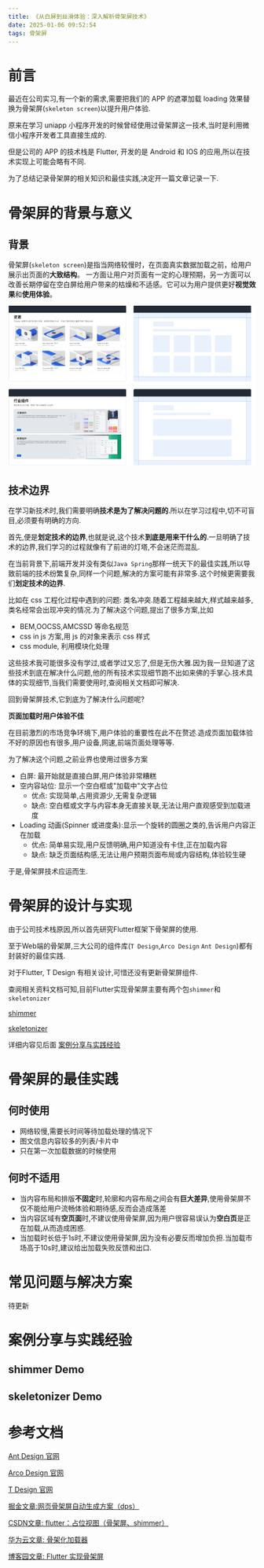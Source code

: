 ```yaml
---
title: 《从白屏到丝滑体验：深入解析骨架屏技术》
date: 2025-01-06 09:52:54
tags: 骨架屏
---
```


# 前言

最近在公司实习,有一个新的需求,需要把我们的 APP 的遮罩加载 loading 效果替换为骨架屏(`skeleton screen`)以提升用户体验.

原来在学习 uniapp 小程序开发的时候曾经使用过骨架屏这一技术,当时是利用微信小程序开发者工具直接生成的.

但是公司的 APP 的技术栈是 Flutter, 开发的是 Android 和 IOS 的应用,所以在技术实现上可能会略有不同.

为了总结记录骨架屏的相关知识和最佳实践,决定开一篇文章记录一下.

# 骨架屏的背景与意义

## 背景

骨架屏(`skeleton screen`)是指当网络较慢时，在页面真实数据加载之前，给用户展示出页面的**大致结构**。 一方面让用户对页面有一定的心理预期，另一方面可以改善长期停留在空白屏给用户带来的枯燥和不适感。它可以为用户提供更好**视觉效果**和**使用体验**。

![image-20250106105023197](skeleton-screen/image-20250106105023197.png)

## 技术边界

在学习新技术时,我们需要明确**技术是为了解决问题的**.所以在学习过程中,切不可盲目,必须要有明确的方向.

首先,便是**划定技术的边界**,也就是说,这个技术**到底是用来干什么的**.一旦明确了技术的边界,我们学习的过程就像有了前进的灯塔,不会迷茫而混乱.

在当前背景下,前端开发并没有类似`Java Spring`那样一统天下的最佳实践,所以导致前端的技术纷繁复杂,同样一个问题,解决的方案可能有非常多.这个时候更需要我们**划定技术的边界**.

比如在 css 工程化过程中遇到的问题: 类名冲突.随着工程越来越大,样式越来越多,类名经常会出现冲突的情况.为了解决这个问题,提出了很多方案,比如

- BEM,OOCSS,AMCSSD 等命名规范
- css in js 方案,用 js 的对象来表示 css 样式
- css module, 利用模块化处理

这些技术我可能很多没有学过,或者学过又忘了,但是无伤大雅.因为我一旦知道了这些技术到底在解决什么问题,他的所有技术实现细节跑不出如来佛的手掌心.技术具体的实现细节,当我们需要使用时,查阅相关文档即可解决.

回到骨架屏技术,它到底为了解决什么问题呢?

**页面加载时用户体验不佳**

在目前激烈的市场竞争环境下,用户体验的重要性在此不在赘述.造成页面加载体验不好的原因也有很多,用户设备,网速,前端页面处理等等.

为了解决这个问题,之前业界也使用过很多方案

- 白屏: 最开始就是直接白屏,用户体验非常糟糕
- 空内容站位: 显示一个空白框或"加载中"文字占位
  - 优点: 实现简单,占用资源少,无需复杂逻辑
  - 缺点: 空白框或文字与内容本身无直接关联,无法让用户直观感受到加载进度
- Loading 动画(Spinner 或进度条):显示一个旋转的圆圈之类的,告诉用户内容正在加载
  - 优点: 简单易实现,用户反馈明确,用户知道没有卡住,正在加载内容
  - 缺点: 缺乏页面结构感,无法让用户预期页面布局或内容结构,体验较生硬

于是,骨架屏技术应运而生.

# 骨架屏的设计与实现

由于公司技术栈原因,所以首先研究Flutter框架下骨架屏的使用.

至于Web端的骨架屏,三大公司的组件库(`T Design`,`Arco Design` `Ant Design`)都有封装好的最佳实践.

对于Flutter, T Design 有相关设计,可惜还没有更新骨架屏组件.

查阅相关资料文档可知,目前Flutter实现骨架屏主要有两个包`shimmer`和`skeletonizer`

[shimmer](https://pub.dev/packages/shimmer)

[skeletonizer](https://pub.dev/packages/skeletonizer)

详细内容见后面 [案例分享与实践经验](#5)


# 骨架屏的最佳实践

## 何时使用

- 网络较慢,需要长时间等待加载处理的情况下
- 图文信息内容较多的列表/卡片中
- 只在第一次加载数据的时候使用

## 何时不适用

- 当内容布局和排版**不固定**时,轮廓和内容布局之间会有**巨大差异**,使用骨架屏不仅不能给用户流畅体验和期待感,反而会造成落差
- 当内容区域有**空页面**时,不建议使用骨架屏,因为用户很容易误认为**空白页**是正在加载,从而造成困惑.
- 当加载时长低于1s时,不建议使用骨架屏,因为没有必要反而增加负担.当加载市场高于10s时,建议给出加载失败反馈和出口.

# 常见问题与解决方案

待更新

# <span id="5">案例分享与实践经验</span>

## shimmer Demo

## skeletonizer Demo

# 参考文档

[Ant Design 官网](https://ant.design/components/skeleton-cn)

[Arco Design 官网](https://arco.design/docs/spec/skeleton)

[T Design 官网](https://tdesign.tencent.com/vue/components/skeleton?tab=design)

[掘金文章:网页骨架屏自动生成方案（dps） ](https://juejin.cn/post/6844903893525069838)

[CSDN文章: flutter：占位视图（骨架屏、shimmer）](https://blog.csdn.net/weixin_41897680/article/details/132066134)

[华为云文章: 骨架化加载器](https://bbs.huaweicloud.com/blogs/415235)

[博客园文章: Flutter 实现骨架屏](https://www.cnblogs.com/hhsk/p/18442178)

